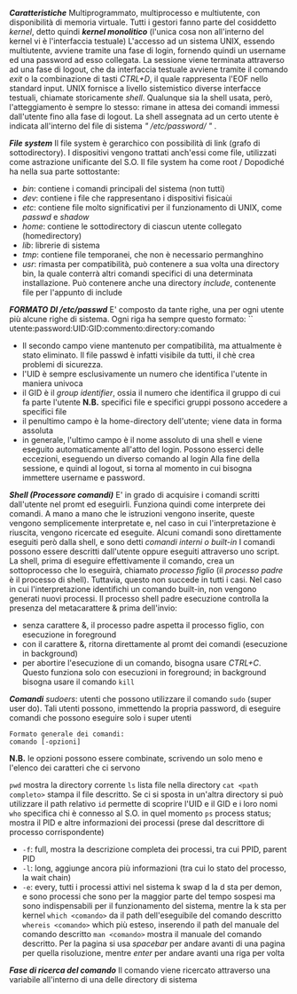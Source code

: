 ***Caratteristiche***
Multiprogrammato, multiprocesso e multiutente, con disponibilità di memoria virtuale.
Tutti i gestori fanno parte del cosiddetto *kernel*, detto quindi ***kernel monolitico*** (l'unica cosa non all'interno del kernel vi è l'interfaccia testuale)
L'accesso ad un sistema UNIX, essendo multiutente, avviene tramite una fase di login, fornendo quindi un username ed una password ad esso collegata. La sessione viene terminata attraverso ad una fase di logout, che da interfaccia testuale avviene tramite il comando *exit* o la combinazione di tasti *CTRL+D*, il quale rappresenta l'EOF nello standard input. 
UNIX fornisce a livello sistemistico diverse interfacce testuali, chiamate storicamente *shell*. Qualunque sia la shell usata, però, l'atteggiamento è sempre lo stesso: rimane in attesa dei comandi immessi dall'utente fino alla fase di logout. La shell assegnata ad un certo utente è indicata all'interno del file di sistema *" /etc/password/ "* .

***File system***
Il file system è gerarchico con possibilità di link (grafo di sottodirectory). I dispositivi vengono trattati anch'essi come file, utilizzati come astrazione unificante del S.O.
Il file system ha come root /
Dopodiché ha nella sua parte sottostante:
- *bin*: contiene i comandi principali del sistema (non tutti)
- *dev*: contiene i file che rappresentano i dispositivi fisicaùi
- *etc*: contiene file molto significativi per il funzionamento di UNIX, come *passwd* e *shadow*
- *home*: contiene le sottodirectory di ciascun utente collegato (homedirectory) 
- *lib*: librerie di sistema
- *tmp*: contiene file temporanei, che non è necessario permanghino
- *usr*: rimasta per compatibilità, può contenere a sua volta una directory bin, la quale conterrà altri comandi specifici di una determinata installazione. Può contenere anche una directory *include*, contenente file per l'appunto di include

***FORMATO DI /etc/passwd***
E' composto da tante righe, una per ogni utente più alcune righe di sistema.
Ogni riga ha sempre questo formato:
`` utente:password:UID:GID:commento:directory:comando
- Il secondo campo viene mantenuto per compatibilità, ma attualmente è stato eliminato. Il file passwd è infatti visibile da tutti, il chè crea problemi di sicurezza.
- l'UID è sempre esclusivamente un numero che identifica l'utente in maniera univoca
- il GID è il *group identifier*, ossia il numero che identifica il gruppo di cui fa parte l'utente
**N.B.** specifici file e specifici gruppi possono accedere a specifici file
- il penultimo campo è la home-directory dell'utente; viene data in forma assoluta
- in generale, l'ultimo campo è il nome assoluto di una shell e viene eseguito automaticamente all'atto del login. Possono esserci delle eccezioni, eseguendo un diverso comando al login
Alla fine della sessione, e quindi al logout, si torna al momento in cui bisogna immettere username e password.

***Shell (Processore comandi)***
E' in grado di acquisire i comandi scritti dall'utente nel promt ed eseguirli. Funziona quindi come interprete dei comandi. A mano a mano che le istruzioni vengono inserite, queste vengono semplicemente interpretate e, nel caso in cui l'interpretazione è riuscita, vengono ricercate ed eseguite.
Alcuni comandi sono direttamente eseguiti però dalla shell, e sono detti *comandi interni o built-in*
I comandi possono essere descritti dall'utente oppure eseguiti attraverso uno script.
La shell, prima di eseguire effettivamente il comando, crea un sottoprocesso che lo eseguirà, chiamato *processo figlio* (il *processo padre* è il processo di shell). Tuttavia, questo non succede in tutti i casi. Nel caso in cui l'interpretazione identifichi un comando built-in, non vengono generati nuovi processi.
Il processo shell padre esecuzione controlla la presenza del metacarattere & prima dell'invio:
- senza carattere &, il processo padre aspetta il processo figlio, con esecuzione in foreground
- con il carattere &, ritorna direttamente al promt dei comandi (esecuzione in background)
- per abortire l'esecuzione di un comando, bisogna usare *CTRL+C*. Questo funziona solo con esecuzioni in foreground; in background bisogna usare il comando ``kill`` 

***Comandi***
*sudoers*: utenti che possono utilizzare il comando ``sudo`` (super user do). Tali utenti possono, immettendo la propria password, di eseguire comandi che possono eseguire solo i super utenti
```
Formato generale dei comandi:
comando [-opzioni]
```
**N.B.** le opzioni possono essere combinate, scrivendo un solo meno e l'elenco dei caratteri che ci servono

``pwd`` mostra la directory corrente
``ls`` lista file nella directory
``cat <path completo>``  stampa il file descritto. Se ci si sposta in un'altra directory si può utilizzare il path relativo
``id`` permette di scoprire l'UID e il GID e i loro nomi
``who`` specifica chi è connesso al S.O. in quel momento
``ps`` process status; mostra il PID e altre informazioni dei processi (prese dal descrittore di processo corrispondente)
- ``-f``: full, mostra la descrizione completa dei processi, tra cui PPID, parent PID
- ``-l``: long, aggiunge ancora più informazioni (tra cui lo stato del processo, la wait chain)
- ``-e``: every, tutti i processi attivi nel sistema
k swap d
la d sta per demon, e sono processi che sono per la maggior parte del tempo sospesi ma sono indispensabili per il funzionamento del sistema, mentre la k sta per kernel
``which <comando>`` da il path dell'eseguibile del comando descritto
``whereis <comando>`` which più esteso, inserendo il path del manuale del comando descritto
``man <comando>`` mostra il manuale del comando descritto. Per la pagina si usa *spacebar* per andare avanti di una pagina per quella risoluzione, mentre *enter* per andare avanti una riga per volta

***Fase di ricerca del comando***
Il comando viene ricercato attraverso una variabile all'interno di una delle directory di sistema